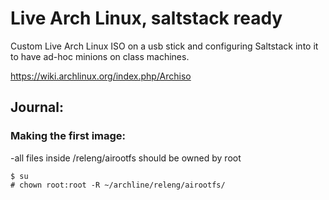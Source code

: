 # Live Arch Linux, saltstack ready
Custom Live Arch Linux ISO on a usb stick
and configuring Saltstack into it to have ad-hoc minions on class machines.

https://wiki.archlinux.org/index.php/Archiso

## Journal:

### Making the first image:

-all files inside /releng/airootfs should be owned by root

	$ su
	# chown root:root -R ~/archline/releng/airootfs/